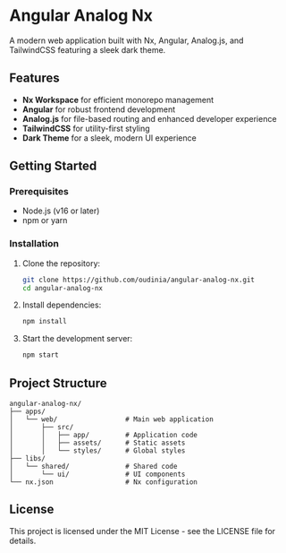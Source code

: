 # Angular Analog Nx

A modern web application built with Nx, Angular, Analog.js, and TailwindCSS featuring a sleek dark theme.

## Features

- **Nx Workspace** for efficient monorepo management
- **Angular** for robust frontend development
- **Analog.js** for file-based routing and enhanced developer experience
- **TailwindCSS** for utility-first styling
- **Dark Theme** for a sleek, modern UI experience

## Getting Started

### Prerequisites

- Node.js (v16 or later)
- npm or yarn

### Installation

1. Clone the repository:
   ```bash
   git clone https://github.com/oudinia/angular-analog-nx.git
   cd angular-analog-nx
   ```

2. Install dependencies:
   ```bash
   npm install
   ```

3. Start the development server:
   ```bash
   npm start
   ```

## Project Structure

```
angular-analog-nx/
├── apps/
│   └── web/                 # Main web application
│       ├── src/
│       │   ├── app/         # Application code
│       │   ├── assets/      # Static assets
│       │   └── styles/      # Global styles
├── libs/
│   └── shared/              # Shared code
│       └── ui/              # UI components
└── nx.json                  # Nx configuration
```

## License

This project is licensed under the MIT License - see the LICENSE file for details.
